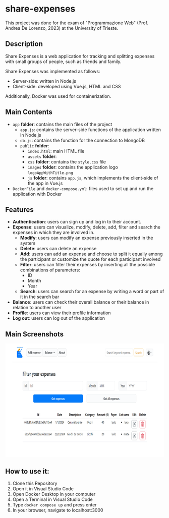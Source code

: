 # share-expenses


This project was done for the exam of "Programmazione Web" (Prof. Andrea De Lorenzo, 2023) at the University of Trieste.


## Description

Share Expenses is a web application for tracking and splitting expenses with small groups of people, such as friends and family.

Share Expenses was implemented as follows: 
- Server-side: written in Node.js
- Client-side: developed using Vue.js, HTML and CSS

Additionally, Docker was used for containerization. 


## Main Contents

- `app` **folder**: contains the main files of the project
  - `app.js`: contains the server-side functions of the application written in Node.js
  - `db.js`: contains the function for the connection to MongoDB
  - `public` **folder**:
    -  `index.html`: main HTML file
    -  `assets` **folder**:  
      -  `css` **folder**: contains the `style.css` file
      -  `images` **folder**: contains the application logo `logoAppWithTitle.png`
      -  `js` **folder**: contains `app.js`, which implements the client-side of the app in Vue.js 
- `DockerFile` and `docker-compose.yml`: files used to set up and run the application with Docker


## Features

- **Authentication**: users can sign up and log in to their account.
- **Expense**: users can visualize, modify, delete, add, filter and search the expenses in which they are involved in.
  - **Modify**: users can modify an expense previously inserted in the system
  - **Delete**: users can delete an expense 
  - **Add**: users can add an expense and choose to split it equally among the participant or customize the quote for each participant involved
  - **Filter**: users can filter their expenses by inserting all the possible combinations of parameters:
    - ID
    - Month
    - Year
  - **Search**: users can search for an expense by writing a word or part of it in the search bar
- **Balance**: users can check their overall balance or their balance in relation to another user
- **Profile**: users can view their profile information
- **Log out**: users can log out of the application


## Main Screenshots

<p align="left">
  <img src="./Images/HomePageScreen.png" alt="Login Screen" height="360" width="800"/>
</p>



## How to use it:  
1. Clone this Repository 
2. Open it in Visual Studio Code 
3. Open Docker Desktop in your computer
4. Open a Terminal in Visual Studio Code
5. Type ```docker compose up``` and press enter
6. In your browser, navigate to localhost:3000
